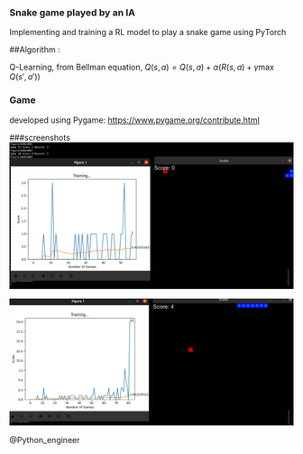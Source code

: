 ### Snake game played by an IA

Implementing and training a RL model to play a snake game using PyTorch

##Algorithm :

Q-Learning, from Bellman equation, $Q(s,a) = Q(s,a) + \alpha(R(s,a) + \gamma\max{Q(s',a')})$

### Game

developed using Pygame: https://www.pygame.org/contribute.html


###screenshots
![alt image 1](https://github.com/Abdoelabassi/RL-snake_game/blob/main/screenshots/S1.png?raw=true)

![alt image 2](https://github.com/Abdoelabassi/RL-snake_game/blob/main/screenshots/S2.png?raw=true)


@Python_engineer
